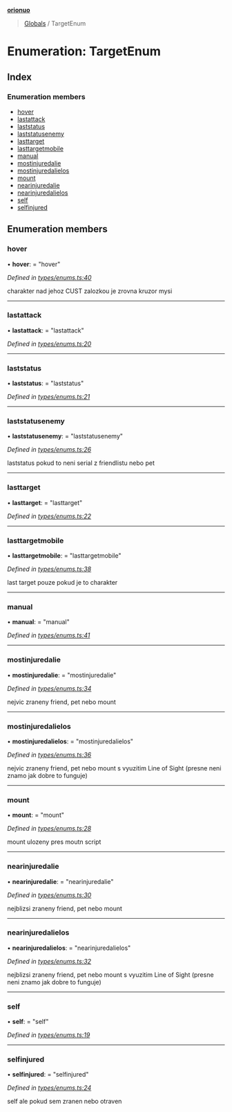 **[orionuo](../README.md)**

> [Globals](../globals.md) / TargetEnum

# Enumeration: TargetEnum

## Index

### Enumeration members

* [hover](targetenum.md#hover)
* [lastattack](targetenum.md#lastattack)
* [laststatus](targetenum.md#laststatus)
* [laststatusenemy](targetenum.md#laststatusenemy)
* [lasttarget](targetenum.md#lasttarget)
* [lasttargetmobile](targetenum.md#lasttargetmobile)
* [manual](targetenum.md#manual)
* [mostinjuredalie](targetenum.md#mostinjuredalie)
* [mostinjuredalielos](targetenum.md#mostinjuredalielos)
* [mount](targetenum.md#mount)
* [nearinjuredalie](targetenum.md#nearinjuredalie)
* [nearinjuredalielos](targetenum.md#nearinjuredalielos)
* [self](targetenum.md#self)
* [selfinjured](targetenum.md#selfinjured)

## Enumeration members

### hover

•  **hover**:  = "hover"

*Defined in [types/enums.ts:40](https://github.com/msviha/orionuo/blob/5345ecb/src/types/enums.ts#L40)*

charakter nad jehoz CUST zalozkou je zrovna kruzor mysi

___

### lastattack

•  **lastattack**:  = "lastattack"

*Defined in [types/enums.ts:20](https://github.com/msviha/orionuo/blob/5345ecb/src/types/enums.ts#L20)*

___

### laststatus

•  **laststatus**:  = "laststatus"

*Defined in [types/enums.ts:21](https://github.com/msviha/orionuo/blob/5345ecb/src/types/enums.ts#L21)*

___

### laststatusenemy

•  **laststatusenemy**:  = "laststatusenemy"

*Defined in [types/enums.ts:26](https://github.com/msviha/orionuo/blob/5345ecb/src/types/enums.ts#L26)*

laststatus pokud to neni serial z friendlistu nebo pet

___

### lasttarget

•  **lasttarget**:  = "lasttarget"

*Defined in [types/enums.ts:22](https://github.com/msviha/orionuo/blob/5345ecb/src/types/enums.ts#L22)*

___

### lasttargetmobile

•  **lasttargetmobile**:  = "lasttargetmobile"

*Defined in [types/enums.ts:38](https://github.com/msviha/orionuo/blob/5345ecb/src/types/enums.ts#L38)*

last target pouze pokud je to charakter

___

### manual

•  **manual**:  = "manual"

*Defined in [types/enums.ts:41](https://github.com/msviha/orionuo/blob/5345ecb/src/types/enums.ts#L41)*

___

### mostinjuredalie

•  **mostinjuredalie**:  = "mostinjuredalie"

*Defined in [types/enums.ts:34](https://github.com/msviha/orionuo/blob/5345ecb/src/types/enums.ts#L34)*

nejvic zraneny friend, pet nebo mount

___

### mostinjuredalielos

•  **mostinjuredalielos**:  = "mostinjuredalielos"

*Defined in [types/enums.ts:36](https://github.com/msviha/orionuo/blob/5345ecb/src/types/enums.ts#L36)*

nejvic zraneny friend, pet nebo mount s vyuzitim Line of Sight (presne neni znamo jak dobre to funguje)

___

### mount

•  **mount**:  = "mount"

*Defined in [types/enums.ts:28](https://github.com/msviha/orionuo/blob/5345ecb/src/types/enums.ts#L28)*

mount ulozeny pres moutn script

___

### nearinjuredalie

•  **nearinjuredalie**:  = "nearinjuredalie"

*Defined in [types/enums.ts:30](https://github.com/msviha/orionuo/blob/5345ecb/src/types/enums.ts#L30)*

nejblizsi zraneny friend, pet nebo mount

___

### nearinjuredalielos

•  **nearinjuredalielos**:  = "nearinjuredalielos"

*Defined in [types/enums.ts:32](https://github.com/msviha/orionuo/blob/5345ecb/src/types/enums.ts#L32)*

nejblizsi zraneny friend, pet nebo mount s vyuzitim Line of Sight (presne neni znamo jak dobre to funguje)

___

### self

•  **self**:  = "self"

*Defined in [types/enums.ts:19](https://github.com/msviha/orionuo/blob/5345ecb/src/types/enums.ts#L19)*

___

### selfinjured

•  **selfinjured**:  = "selfinjured"

*Defined in [types/enums.ts:24](https://github.com/msviha/orionuo/blob/5345ecb/src/types/enums.ts#L24)*

self ale pokud sem zranen nebo otraven
